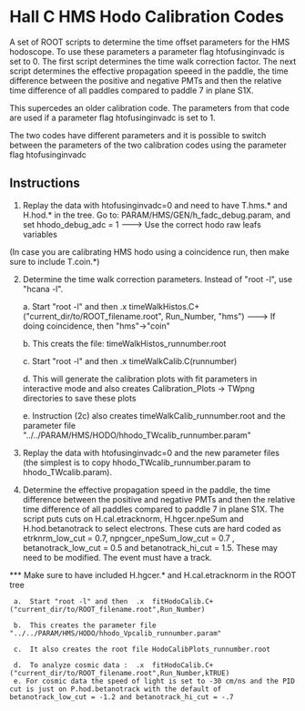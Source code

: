 # Hall C HMS Hodo Calibration Codes

A set of ROOT scripts to determine the time offset parameters for the HMS hodoscope. To use these parameters a  parameter flag htofusinginvadc is set to 0. The first script determines the time walk correction factor. The next script determines the effective propagation speeed in the paddle, the time difference between the positive and negative PMTs and then the relative time difference of all paddles compared to paddle 7 in plane S1X.


This supercedes an older calibration code. The parameters from that code are
used if a parameter flag htofusinginvadc is set to 1. 

The two codes have different parameters and it is possible to switch between the parameters of the two calibration codes using the  parameter flag htofusinginvadc


## Instructions

1. Replay the data with htofusinginvadc=0 and need to have T.hms.* and H.hod.* in the tree. 
   Go to: PARAM/HMS/GEN/h_fadc_debug.param, and set hhodo_debug_adc = 1 --->  Use the correct hodo raw leafs variables 

(In case you are calibrating HMS hodo using a coincidence run, then make sure to include T.coin.*)


2. Determine the time walk correction parameters. Instead of "root -l", use "hcana -l".

     a. Start "root -l" and then  .x timeWalkHistos.C+("current_dir/to/ROOT_filename.root", Run_Number, "hms") ---> If doing coincidence, then "hms"->"coin"

     b. This creats the file: timeWalkHistos_runnumber.root

     c. Start "root -l" and then .x timeWalkCalib.C(runnumber)

     d. This will generate the calibration plots with fit parameters in interactive mode and also creates Calibration_Plots -> TWpng directories to save these plots

     e. Instruction (2c) also creates timeWalkCalib_runnumber.root and the parameter file "../../PARAM/HMS/HODO/hhodo_TWcalib_runnumber.param"

3.  Replay the data with htofusinginvadc=0 and the new parameter files (the simplest is to copy hhodo_TWcalib_runnumber.param to hhodo_TWcalib.param).

4. Determine the effective propagation speed in the paddle, the time difference between the positive and negative PMTs and then the relative time difference of all paddles compared to paddle 7 in plane S1X. The script puts cuts on H.cal.etracknorm, H.hgcer.npeSum and H.hod.betanotrack to select electrons. These cuts are hard coded as  etrknrm_low_cut = 0.7, npngcer_npeSum_low_cut = 0.7 , betanotrack_low_cut = 0.5 and betanotrack_hi_cut = 1.5. These may need to be modified. The event must have a track. 

*** Make sure to have included H.hgcer.* and H.cal.etracknorm in the ROOT tree

     a.  Start "root -l" and then  .x  fitHodoCalib.C+("current_dir/to/ROOT_filename.root",Run_Number)

     b.  This creates the parameter file "../../PARAM/HMS/HODO/hhodo_Vpcalib_runnumber.param"

     c.  It also creates the root file HodoCalibPlots_runnumber.root

     d.  To analyze cosmic data :  .x  fitHodoCalib.C+("current_dir/to/ROOT_filename.root",Run_Number,kTRUE) 
     e. For cosmic data the speed of light is set to -30 cm/ns and the PID cut is just on P.hod.betanotrack with the default of betanotrack_low_cut = -1.2 and betanotrack_hi_cut = -.7

